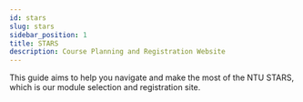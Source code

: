 ```yaml
---
id: stars
slug: stars
sidebar_position: 1
title: STARS
description: Course Planning and Registration Website
---
```


This guide aims to help you navigate and make the most of the NTU STARS, which is our module selection and registration site.
